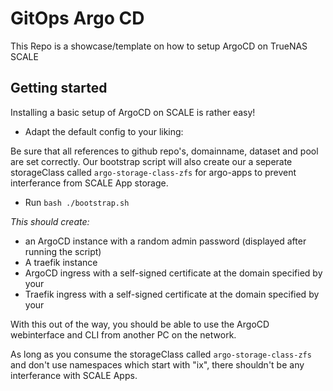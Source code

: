 # GitOps Argo CD
This Repo is a showcase/template on how to setup ArgoCD on TrueNAS SCALE

## Getting started

Installing a basic setup of ArgoCD on SCALE is rather easy!

- Adapt the default config to your liking:

Be sure that all references to github repo's, domainname, dataset and pool are set correctly.
Our bootstrap script will also create our a seperate storageClass called `argo-storage-class-zfs` for argo-apps to prevent interferance from SCALE App storage.

- Run `bash ./bootstrap.sh`

*This should create:*

- an ArgoCD instance with a random admin password (displayed after running the script)
- A traefik instance
- ArgoCD ingress with a self-signed certificate at the domain specified by your
- Traefik ingress with a self-signed certificate at the domain specified by your

With this out of the way, you should be able to use the ArgoCD webinterface and CLI from another PC on the network.

As long as you consume the storageClass called `argo-storage-class-zfs` and don't use namespaces which start with "ix", there shouldn't be any interferance with SCALE Apps.